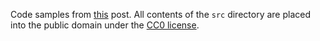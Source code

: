 Code samples from [this](https://medium.com/@JosephJnk/an-introduction-to-applicative-functors-aea966799b1d) post. All contents of the `src` directory are placed into the public domain under the [CC0 license](https://creativecommons.org/share-your-work/public-domain/cc0/).
